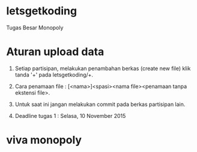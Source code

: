 # letsgetkoding
Tugas Besar Monopoly

# Aturan upload data
1. Setiap partisipan, melakukan penambahan berkas (create new file) klik tanda '+' pada letsgetkoding/+.
2. Cara penamaan file : 
    [\<nama\>]\<spasi\>\<nama file\>\<penamaan tanpa ekstensi file\>.
    
3. Untuk saat ini jangan melakukan commit pada berkas partisipan lain.
4. Deadline tugas 1 : Selasa, 10 November 2015

# viva monopoly
